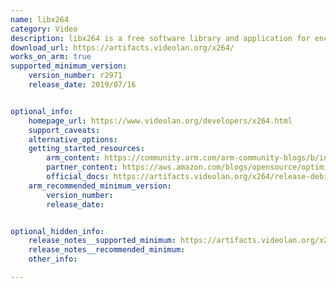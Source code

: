```yaml
---
name: libx264
category: Video
description: libx264 is a free software library and application for encoding video streams into the H.264/MPEG-4 AVC compression format.
download_url: https://artifacts.videolan.org/x264/
works_on_arm: true
supported_minimum_version:
    version_number: r2971
    release_date: 2019/07/16


optional_info:
    homepage_url: https://www.videolan.org/developers/x264.html
    support_caveats:
    alternative_options:
    getting_started_resources:
        arm_content: https://community.arm.com/arm-community-blogs/b/infrastructure-solutions-blog/posts/oracle-cloud-infrastructure-arm-based-a1 
        partner_content: https://aws.amazon.com/blogs/opensource/optimized-video-encoding-with-ffmpeg-on-aws-graviton-processors/
        official_docs: https://artifacts.videolan.org/x264/release-debian-aarch64/
    arm_recommended_minimum_version:
        version_number: 
        release_date: 


optional_hidden_info:
    release_notes__supported_minimum: https://artifacts.videolan.org/x264/release-debian-aarch64/x264-r2971-98ee9d2
    release_notes__recommended_minimum: 
    other_info: 

---
```

